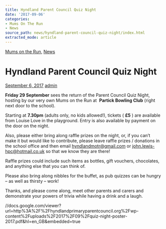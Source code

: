 ```yaml
---
title: Hyndland Parent Council Quiz Night
date: '2017-09-06'
categories:
- Mums On The Run
- News
source_path: news/hyndland-parent-council-quiz-night/index.html
extracted_mode: article
---
```

[Mums on the Run](category/mums-on-the-run/), [News](/news/)

# Hyndland Parent Council Quiz Night

[September 6, 2017](/news/hyndland-parent-council-quiz-night/) [admin](author/admin/)

**Friday 29 September** sees the return of the Parent Council Quiz Night, hosting by our very own Mums on the Run at&nbsp; **Partick Bowling Club** (right next door to the school).

Starting at **7.30pm** (adults only, no kids allowed!), tickets ( **£5** ) are available from Louise Love in the playground. Entry is also available by payment on the door on the night.

Also, please either bring along raffle prizes on the night, or, if you can’t make it but would like to contribute, please leave raffle prizes / donations in the school office and then email [hyndlandmotr@gmail.com](mailto:hyndlandmotr@gmail.com) or [john.lewis-hpc@hotmail.co.uk](mailto:john.lewis-hpc@hotmail.co.uk) so that we know they are there!

Raffle prizes could include such items as bottles, gift vouchers, chocolates, and anything else that you can think of.

Please also bring along nibbles for the buffet, as pub quizzes can be hungry – as well as thirsty – work!

Thanks, and please come along, meet other parents and carers and demonstrate your powers of trivia while having a drink and a laugh.

//docs.google.com/viewer?url=http%3A%2F%2Fhyndlandprimaryparentcouncil.org%2Fwp-content%2Fuploads%2F2017%2F09%2Fquiz-night-poster-2017.pdf&hl=en_GB&embedded=true
